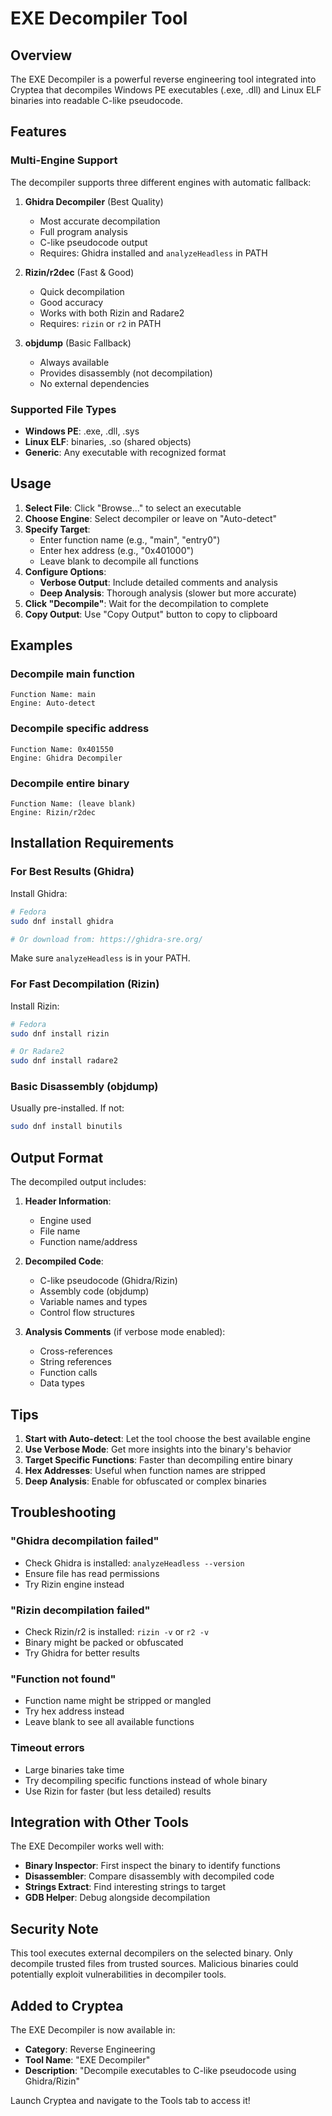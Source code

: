 # EXE Decompiler Tool

## Overview

The EXE Decompiler is a powerful reverse engineering tool integrated into Cryptea that decompiles Windows PE executables (.exe, .dll) and Linux ELF binaries into readable C-like pseudocode.

## Features

### Multi-Engine Support

The decompiler supports three different engines with automatic fallback:

1. **Ghidra Decompiler** (Best Quality)
   - Most accurate decompilation
   - Full program analysis
   - C-like pseudocode output
   - Requires: Ghidra installed and `analyzeHeadless` in PATH

2. **Rizin/r2dec** (Fast & Good)
   - Quick decompilation
   - Good accuracy
   - Works with both Rizin and Radare2
   - Requires: `rizin` or `r2` in PATH

3. **objdump** (Basic Fallback)
   - Always available
   - Provides disassembly (not decompilation)
   - No external dependencies

### Supported File Types

- **Windows PE**: .exe, .dll, .sys
- **Linux ELF**: binaries, .so (shared objects)
- **Generic**: Any executable with recognized format

## Usage

1. **Select File**: Click "Browse..." to select an executable
2. **Choose Engine**: Select decompiler or leave on "Auto-detect"
3. **Specify Target**: 
   - Enter function name (e.g., "main", "entry0")
   - Enter hex address (e.g., "0x401000")
   - Leave blank to decompile all functions
4. **Configure Options**:
   - **Verbose Output**: Include detailed comments and analysis
   - **Deep Analysis**: Thorough analysis (slower but more accurate)
5. **Click "Decompile"**: Wait for the decompilation to complete
6. **Copy Output**: Use "Copy Output" button to copy to clipboard

## Examples

### Decompile main function
```
Function Name: main
Engine: Auto-detect
```

### Decompile specific address
```
Function Name: 0x401550
Engine: Ghidra Decompiler
```

### Decompile entire binary
```
Function Name: (leave blank)
Engine: Rizin/r2dec
```

## Installation Requirements

### For Best Results (Ghidra)

Install Ghidra:
```bash
# Fedora
sudo dnf install ghidra

# Or download from: https://ghidra-sre.org/
```

Make sure `analyzeHeadless` is in your PATH.

### For Fast Decompilation (Rizin)

Install Rizin:
```bash
# Fedora
sudo dnf install rizin

# Or Radare2
sudo dnf install radare2
```

### Basic Disassembly (objdump)

Usually pre-installed. If not:
```bash
sudo dnf install binutils
```

## Output Format

The decompiled output includes:

1. **Header Information**:
   - Engine used
   - File name
   - Function name/address

2. **Decompiled Code**:
   - C-like pseudocode (Ghidra/Rizin)
   - Assembly code (objdump)
   - Variable names and types
   - Control flow structures

3. **Analysis Comments** (if verbose mode enabled):
   - Cross-references
   - String references
   - Function calls
   - Data types

## Tips

1. **Start with Auto-detect**: Let the tool choose the best available engine
2. **Use Verbose Mode**: Get more insights into the binary's behavior
3. **Target Specific Functions**: Faster than decompiling entire binary
4. **Hex Addresses**: Useful when function names are stripped
5. **Deep Analysis**: Enable for obfuscated or complex binaries

## Troubleshooting

### "Ghidra decompilation failed"
- Check Ghidra is installed: `analyzeHeadless --version`
- Ensure file has read permissions
- Try Rizin engine instead

### "Rizin decompilation failed"
- Check Rizin/r2 is installed: `rizin -v` or `r2 -v`
- Binary might be packed or obfuscated
- Try Ghidra for better results

### "Function not found"
- Function name might be stripped or mangled
- Try hex address instead
- Leave blank to see all available functions

### Timeout errors
- Large binaries take time
- Try decompiling specific functions instead of whole binary
- Use Rizin for faster (but less detailed) results

## Integration with Other Tools

The EXE Decompiler works well with:

- **Binary Inspector**: First inspect the binary to identify functions
- **Disassembler**: Compare disassembly with decompiled code
- **Strings Extract**: Find interesting strings to target
- **GDB Helper**: Debug alongside decompilation

## Security Note

This tool executes external decompilers on the selected binary. Only decompile trusted files from trusted sources. Malicious binaries could potentially exploit vulnerabilities in decompiler tools.

## Added to Cryptea

The EXE Decompiler is now available in:
- **Category**: Reverse Engineering
- **Tool Name**: "EXE Decompiler"
- **Description**: "Decompile executables to C-like pseudocode using Ghidra/Rizin"

Launch Cryptea and navigate to the Tools tab to access it!
